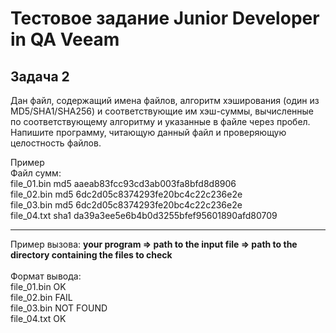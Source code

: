 <h1>Тестовое задание Junior Developer in QA Veeam</h1>
<h2>Задача 2 </h2>

<p>Дан файл, содержащий имена файлов, алгоритм хэширования (один из MD5/SHA1/SHA256) и
соответствующие им хэш-суммы, вычисленные по соответствующему алгоритму и указанные в
файле через пробел. Напишите программу, читающую данный файл и проверяющую
целостность файлов.</p>
Пример<br>
Файл сумм:<br>
file_01.bin md5 aaeab83fcc93cd3ab003fa8bfd8d8906<br>
file_02.bin md5 6dc2d05c8374293fe20bc4c22c236e2e<br>
file_03.bin md5 6dc2d05c8374293fe20bc4c22c236e2e<br>
file_04.txt sha1 da39a3ee5e6b4b0d3255bfef95601890afd80709<br>
<hr>
Пример вызова:
<b>your program => path to the input file => path to the directory containing the files to check</b>
<br><br>
Формат вывода: <br>
file_01.bin OK<br>
file_02.bin FAIL<br>
file_03.bin NOT FOUND<br>
file_04.txt OK